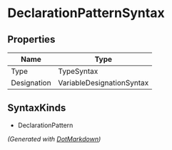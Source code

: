 # DeclarationPatternSyntax

## Properties

| Name        | Type                      |
| ----------- | ------------------------- |
| Type        | TypeSyntax                |
| Designation | VariableDesignationSyntax |

## SyntaxKinds

* DeclarationPattern

*\(Generated with [DotMarkdown](http://github.com/JosefPihrt/DotMarkdown)\)*